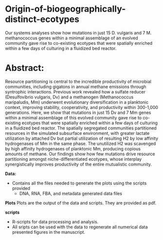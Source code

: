 # Origin-of-biogeographically-distinct-ecotypes
Our systems analyses show how mutations in just 15 D. vulgaris and 7 M. methanococcus genes within a minimal assemblage of an evolved community gave rise to co-existing ecotypes that were spatially enriched within a few days of culturing in a fluidized bed reactor. 


# Abstract:
Resource partitioning is central to the incredible productivity of microbial communities, including gigatons in annual methane emissions through syntrophic interactions. Previous work revealed how a sulfate reducer (Desulfovibrio vulgaris, Dv) and a methanogen (Methanococcus maripaludis, Mm) underwent evolutionary diversification in a planktonic context, improving stability, cooperativity, and productivity within 300-1,000 generations. Here, we show that mutations in just 15 Dv and 7 Mm genes within a minimal assemblage of this evolved community gave rise to co-existing ecotypes that were spatially enriched within a few days of culturing in a fluidized bed reactor. The spatially segregated communities partitioned resources in the simulated subsurface environment, with greater lactate utilization by attached Dv but partial utilization of resulting H2 by low affinity hydrogenases of Mm in the same phase. The unutilized H2 was scavenged by high affinity hydrogenases of planktonic Mm, producing copious amounts of methane. Our findings show how few mutations drive resource partitioning amongst niche-differentiated ecotypes, whose interplay synergistically improves productivity of the entire mutualistic community.

**Data:**
  - Contains all the files needed to generate the plots using the scripts provided
    -  DNA, RNA, FBA, and metadata generated data files
   
**Plots**
Plots are the output of the data and scripts. They are provided as pdf. 

**scripts**
  - R-scripts for data processing and analysis.
  - All sripts can be used with the data to regenerate all numerical data presented figures in the manuscript.

